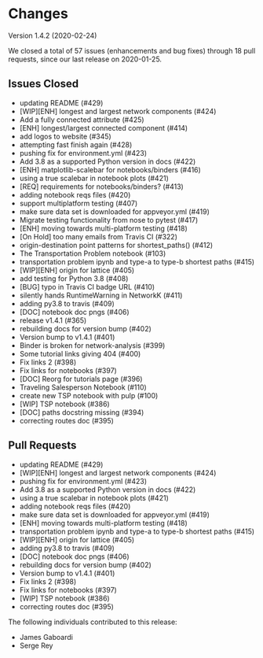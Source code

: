 # Changes

Version 1.4.2 (2020-02-24)

We closed a total of 57 issues (enhancements and bug fixes) through 18 pull requests, since our last release on 2020-01-25.

## Issues Closed
  - updating README (#429)
  - [WIP][ENH] longest and largest network components (#424)
  - Add a fully connected attribute (#425)
  - [ENH] longest/largest connected component (#414)
  - add logos to website (#345)
  - attempting fast finish again (#428)
  - pushing fix for environment.yml (#423)
  - Add 3.8 as a supported Python version in docs (#422)
  - [ENH] matplotlib-scalebar for notebooks/binders (#416)
  - using a true scalebar in notebook plots (#421)
  - [REQ] requirements for notebooks/binders? (#413)
  - adding notebook reqs files (#420)
  - support multiplatform testing (#407)
  - make sure data set is downloaded for appveyor.yml (#419)
  - Migrate testing functionality from nose to pytest (#417)
  - [ENH] moving towards multi-platform testing (#418)
  - [On Hold] too many emails from Travis CI (#322)
  - origin-destination point patterns for shortest_paths() (#412)
  - The Transportation Problem notebook (#103)
  - transportation problem ipynb and type-a to type-b shortest paths (#415)
  - [WIP][ENH] origin for lattice (#405)
  - add testing for Python 3.8 (#408)
  - [BUG] typo in Travis CI badge URL (#410)
  - silently hands RuntimeWarning in NetworkK (#411)
  - adding py3.8 to travis (#409)
  - [DOC] notebook doc pngs (#406)
  - release v1.4.1 (#365)
  - rebuilding docs for version bump (#402)
  - Version bump to v1.4.1 (#401)
  - Binder is broken for network-analysis (#399)
  - Some tutorial links giving 404 (#400)
  - Fix links 2 (#398)
  - Fix links for notebooks (#397)
  - [DOC] Reorg for tutorials page (#396)
  - Traveling Salesperson Notebook (#110)
  - create new TSP notebook with pulp (#100)
  - [WIP] TSP notebook (#386)
  - [DOC] paths docstring missing (#394)
  - correcting routes doc (#395)

## Pull Requests
  - updating README (#429)
  - [WIP][ENH] longest and largest network components (#424)
  - pushing fix for environment.yml (#423)
  - Add 3.8 as a supported Python version in docs (#422)
  - using a true scalebar in notebook plots (#421)
  - adding notebook reqs files (#420)
  - make sure data set is downloaded for appveyor.yml (#419)
  - [ENH] moving towards multi-platform testing (#418)
  - transportation problem ipynb and type-a to type-b shortest paths (#415)
  - [WIP][ENH] origin for lattice (#405)
  - adding py3.8 to travis (#409)
  - [DOC] notebook doc pngs (#406)
  - rebuilding docs for version bump (#402)
  - Version bump to v1.4.1 (#401)
  - Fix links 2 (#398)
  - Fix links for notebooks (#397)
  - [WIP] TSP notebook (#386)
  - correcting routes doc (#395)

The following individuals contributed to this release:

  - James Gaboardi
  - Serge Rey